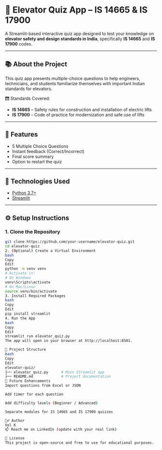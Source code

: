 # 🚀 Elevator Quiz App – IS 14665 & IS 17900

A Streamlit-based interactive quiz app designed to test your knowledge on **elevator safety and design standards in India**, specifically **IS 14665** and **IS 17900** codes.

---

## 📚 About the Project

This quiz app presents multiple-choice questions to help engineers, technicians, and students familiarize themselves with important Indian standards for elevators.

🛗 Standards Covered:

- **IS 14665** – Safety rules for construction and installation of electric lifts
- **IS 17900** – Code of practice for modernization and safe use of lifts

---

## 🚀 Features

- 5 Multiple Choice Questions
- Instant feedback (Correct/Incorrect)
- Final score summary
- Option to restart the quiz

---

## 🧰 Technologies Used

- [Python 3.7+](https://www.python.org/)
- [Streamlit](https://streamlit.io/)

---

## ⚙️ Setup Instructions

### 1. Clone the Repository

```bash
git clone https://github.com/your-username/elevator-quiz.git
cd elevator-quiz
2. (Optional) Create a Virtual Environment
bash
Copy
Edit
python -m venv venv
# Activate it:
# On Windows
venv\Scripts\activate
# On Mac/Linux
source venv/bin/activate
3. Install Required Packages
bash
Copy
Edit
pip install streamlit
4. Run the App
bash
Copy
Edit
streamlit run elevator_quiz.py
The app will open in your browser at http://localhost:8501.

📁 Project Structure
bash
Copy
Edit
elevator-quiz/
├── elevator_quiz.py      # Main Streamlit app
├── README.md             # Project documentation
🧠 Future Enhancements
Import questions from Excel or JSON

Add timer for each question

Add difficulty levels (Beginner / Advanced)

Separate modules for IS 14665 and IS 17900 quizzes

🙋‍♂️ Author
Vel K
📫 Reach me on LinkedIn (update with your real link)

📜 License
This project is open-source and free to use for educational purposes.